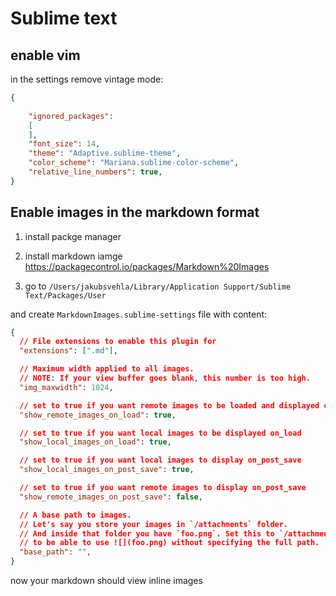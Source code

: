 

# Sublime text


## enable vim

in the settings remove vintage mode:
```json
{
	
	"ignored_packages":
	[
	],
	"font_size": 14,
	"theme": "Adaptive.sublime-theme",
	"color_scheme": "Mariana.sublime-color-scheme",
	"relative_line_numbers": true,
}
```

## Enable images in the markdown format

1. install packge manager

2. install markdown iamge
 https://packagecontrol.io/packages/Markdown%20Images

3. go to `/Users/jakubsvehla/Library/Application Support/Sublime Text/Packages/User`

and create `MarkdownImages.sublime-settings` file with content:

```json
{
  // File extensions to enable this plugin for
  "extensions": [".md"],

  // Maximum width applied to all images.
  // NOTE: If your view buffer goes blank, this number is too high.
  "img_maxwidth": 1024,

  // set to true if you want remote images to be loaded and displayed on_load
  "show_remote_images_on_load": true,

  // set to true if you want local images to be displayed on_load
  "show_local_images_on_load": true,

  // set to true if you want local images to display on_post_save
  "show_local_images_on_post_save": true,

  // set to true if you want remote images to display on_post_save
  "show_remote_images_on_post_save": false,

  // A base path to images.
  // Let's say you store your images in `/attachments` folder.
  // And inside that folder you have `foo.png`. Set this to `/attachments`
  // to be able to use ![](foo.png) without specifying the full path.
  "base_path": "",
}
```


now your markdown should view inline images 